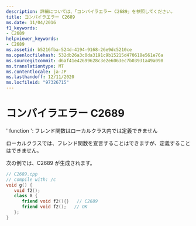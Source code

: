 ```yaml
---
description: 詳細については、「コンパイラエラー C2689」を参照してください。
title: コンパイラエラー C2689
ms.date: 11/04/2016
f1_keywords:
- C2689
helpviewer_keywords:
- C2689
ms.assetid: b5216fba-524d-4194-9168-26e9dc5210ce
ms.openlocfilehash: 532db26a3c0da3191c9b15215d470618e561e76a
ms.sourcegitcommit: d6af41e42699628c3e2e6063ec7b03931a49a098
ms.translationtype: MT
ms.contentlocale: ja-JP
ms.lasthandoff: 12/11/2020
ms.locfileid: "97326715"
---
```

# <a name="compiler-error-c2689"></a>コンパイラエラー C2689

' function ': フレンド関数はローカルクラス内では定義できません

ローカルクラスでは、フレンド関数を宣言することはできますが、定義することはできません。

次の例では、C2689 が生成されます。

```cpp
// C2689.cpp
// compile with: /c
void g() {
   void f2();
   class X {
      friend void f2(){}   // C2689
      friend void f2();   // OK
   };
}
```
